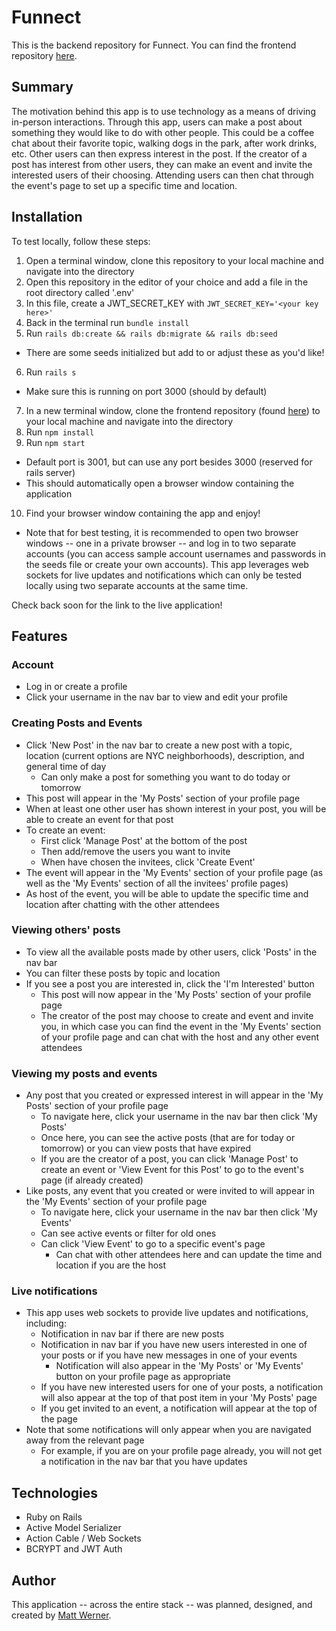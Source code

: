 # Funnect

This is the backend repository for Funnect. You can find the frontend repository [here](https://github.com/mrwerner392/funnect-frontend).

## Summary

The motivation behind this app is to use technology as a means of driving in-person interactions. Through this app, users can make a post about something they would like to do with other people. This could be a coffee chat about their favorite topic, walking dogs in the park, after work drinks, etc. Other users can then express interest in the post. If the creator of a post has interest from other users, they can make an event and invite the interested users of their choosing. Attending users can then chat through the event's page to set up a specific time and location.

## Installation

To test locally, follow these steps:

1. Open a terminal window, clone this repository to your local machine and navigate into the directory
2. Open this repository in the editor of your choice and add a file in the root directory called '.env'
3. In this file, create a JWT_SECRET_KEY with `JWT_SECRET_KEY='<your key here>'`
4. Back in the terminal run `bundle install`
5. Run `rails db:create && rails db:migrate && rails db:seed`
  - There are some seeds initialized but add to or adjust these as you'd like!
6. Run `rails s`
  - Make sure this is running on port 3000 (should by default)
7. In a new terminal window, clone the frontend repository (found [here](https://github.com/mrwerner392/funnect-frontend)) to your local machine and navigate into the directory
8. Run `npm install`
9. Run `npm start`
  - Default port is 3001, but can use any port besides 3000 (reserved for rails server)
  - This should automatically open a browser window containing the application
10. Find your browser window containing the app and enjoy!
  - Note that for best testing, it is recommended to open two browser windows -- one in a private browser -- and log in to two separate accounts (you can access sample account usernames and passwords in the seeds file or create your own accounts). This app leverages web sockets for live updates and notifications which can only be tested locally using two separate accounts at the same time.

Check back soon for the link to the live application!

## Features

### Account
- Log in or create a profile
- Click your username in the nav bar to view and edit your profile

### Creating Posts and Events
- Click 'New Post' in the nav bar to create a new post with a topic, location (current options are NYC neighborhoods), description, and general time of day
  - Can only make a post for something you want to do today or tomorrow
- This post will appear in the 'My Posts' section of your profile page
- When at least one other user has shown interest in your post, you will be able to create an event for that post
- To create an event:
  - First click 'Manage Post' at the bottom of the post
  - Then add/remove the users you want to invite
  - When have chosen the invitees, click 'Create Event'
- The event will appear in the 'My Events' section of your profile page (as well as the 'My Events' section of all the invitees' profile pages)
- As host of the event, you will be able to update the specific time and location after chatting with the other attendees

### Viewing others' posts
- To view all the available posts made by other users, click 'Posts' in the nav bar
- You can filter these posts by topic and location
- If you see a post you are interested in, click the 'I'm Interested' button
  - This post will now appear in the 'My Posts' section of your profile page
  - The creator of the post may choose to create and event and invite you, in which case you can find the event in the 'My Events' section of your profile page and can chat with the host and any other event attendees

### Viewing my posts and events
- Any post that you created or expressed interest in will appear in the 'My Posts' section of your profile page
  - To navigate here, click your username in the nav bar then click 'My Posts'
  - Once here, you can see the active posts (that are for today or tomorrow) or you can view posts that have expired
  - If you are the creator of a post, you can click 'Manage Post' to create an event or 'View Event for this Post' to go to the event's page (if already created)
- Like posts, any event that you created or were invited to will appear in the 'My Events' section of your profile page
  - To navigate here, click your username in the nav bar then click 'My Events'
  - Can see active events or filter for old ones
  - Can click 'View Event' to go to a specific event's page
    - Can chat with other attendees here and can update the time and location if you are the host

### Live notifications
- This app uses web sockets to provide live updates and notifications, including:
  - Notification in nav bar if there are new posts
  - Notification in nav bar if you have new users interested in one of your posts or if you have new messages in one of your events
    - Notification will also appear in the 'My Posts' or 'My Events' button on your profile page as appropriate
  - If you have new interested users for one of your posts, a notification will also appear at the top of that post item in your 'My Posts' page
  - If you get invited to an event, a notification will appear at the top of the page
- Note that some notifications will only appear when you are navigated away from the relevant page
  - For example, if you are on your profile page already, you will not get a notification in the nav bar that you have updates

## Technologies

- Ruby on Rails
- Active Model Serializer
- Action Cable / Web Sockets
- BCRYPT and JWT Auth

## Author

This application -- across the entire stack -- was planned, designed, and created by [Matt Werner](https://github.com/mrwerner392).
